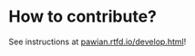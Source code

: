 # How to contribute?

See instructions at
[pawian.rtfd.io/develop.html](https://pwa.rtfd.io/projects/pawian/en/latest/develop.html)!
